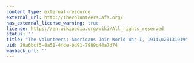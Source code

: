 ```yaml
---
content_type: external-resource
external_url: http://thevolunteers.afs.org/
has_external_license_warning: true
license: https://en.wikipedia.org/wiki/All_rights_reserved
status: ''
title: "The Volunteers: Americans Join World War I, 1914\u20131919"
uid: 29a6bcf5-8a51-4fde-bd91-7989d44a7d74
wayback_url: ''
---
```

